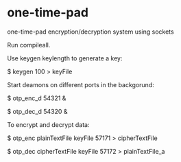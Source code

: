 # one-time-pad
one-time-pad encryption/decryption system using sockets

Run compileall.

Use keygen keylength to generate a key:

 $ keygen 100 > keyFile

Start deamons on different ports in the backgorund:

 $ otp_enc_d 54321 &

 $ otp_dec_d 54320 &
 
To encrypt and decrypt data: 

 $ otp_enc plainTextFile keyFile 57171 > cipherTextFile

 $ otp_dec cipherTextFile keyFile 57172 > plainTextFile_a
